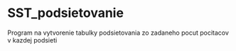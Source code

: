 # SST_podsietovanie
Program na vytvorenie tabulky podsietovania zo zadaneho pocut pocitacov v kazdej podsieti
